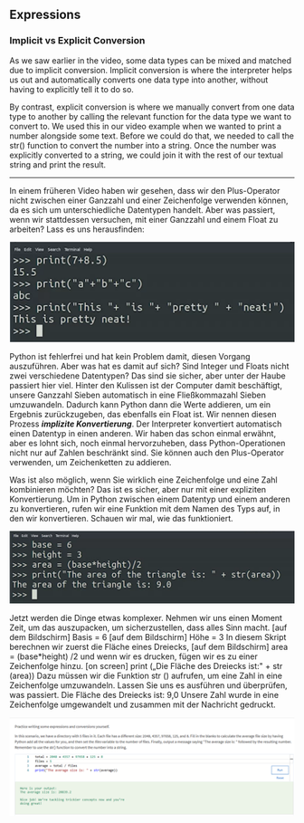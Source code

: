 ## Expressions  

### Implicit vs Explicit Conversion   

As we saw earlier in the video, some data types can be mixed and matched due to implicit conversion. Implicit conversion is where the interpreter helps us out and automatically converts one data type into another, without having to explicitly tell it to do so.

By contrast, explicit conversion is where we manually convert from one data type to another by calling the relevant function for the data type we want to convert to. We used this in our video example when we wanted to print a number alongside some text. Before we could do that, we needed to call the str() function to convert the number into a string. Once the number was explicitly converted to a string, we could join it with the rest of our textual string and print the result.   

-----

In einem früheren Video haben wir gesehen, dass wir den Plus-Operator nicht zwischen einer Ganzzahl und einer Zeichenfolge verwenden können, da es sich um unterschiedliche Datentypen handelt. Aber was passiert, wenn wir stattdessen versuchen, mit einer Ganzzahl und einem Float zu arbeiten? Lass es uns herausfinden: 

![vars_6](images/vars_6.png)

Python ist fehlerfrei und hat kein Problem damit, diesen Vorgang auszuführen. Aber was hat es damit auf sich? Sind Integer und Floats nicht zwei verschiedene Datentypen? Das sind sie sicher, aber unter der Haube passiert hier viel. Hinter den Kulissen ist der Computer damit beschäftigt, unsere Ganzzahl Sieben automatisch in eine Fließkommazahl Sieben umzuwandeln. Dadurch kann Python dann die Werte addieren, um ein Ergebnis zurückzugeben, das ebenfalls ein Float ist. Wir nennen diesen Prozess ***implizite Konvertierung***. Der Interpreter konvertiert automatisch einen Datentyp in einen anderen. Wir haben das schon einmal erwähnt, aber es lohnt sich, noch einmal hervorzuheben, dass Python-Operationen nicht nur auf Zahlen beschränkt sind. Sie können auch den Plus-Operator verwenden, um Zeichenketten zu addieren. 
 
Was ist also möglich, wenn Sie wirklich eine Zeichenfolge und eine Zahl kombinieren möchten? Das ist es sicher, aber nur mit einer expliziten Konvertierung. Um in Python zwischen einem Datentyp und einem anderen zu konvertieren, rufen wir eine Funktion mit dem Namen des Typs auf, in den wir konvertieren. Schauen wir mal, wie das funktioniert.    
 
 
 ![vars_7](images/vars_7.png)
 
Jetzt werden die Dinge etwas komplexer. Nehmen wir uns einen Moment Zeit, um das auszupacken, um sicherzustellen, dass alles Sinn macht. [auf dem Bildschirm] Basis = 6 [auf dem Bildschirm] Höhe = 3 In diesem Skript berechnen wir zuerst die Fläche eines Dreiecks, [auf dem Bildschirm] area = (base*height) /2 und wenn wir es drucken, fügen wir es zu einer Zeichenfolge hinzu. [on screen] print („Die Fläche des Dreiecks ist:" + str (area)) Dazu müssen wir die Funktion str () aufrufen, um eine Zahl in eine Zeichenfolge umzuwandeln. Lassen Sie uns es ausführen und überprüfen, was passiert.  Die Fläche des Dreiecks ist: 9,0 Unsere Zahl wurde in eine Zeichenfolge umgewandelt und zusammen mit der Nachricht gedruckt. 


![vars_8](images/vars_8.png) 
